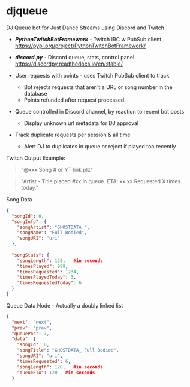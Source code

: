 # djqueue
DJ Queue bot for Just Dance Streams using Discord and Twitch

- ***PythonTwitchBotFramework*** - Twitch IRC w PubSub client  https://pypi.org/project/PythonTwitchBotFramework/
- ***discord.py*** - Discord queue, stats, control panel https://discordpy.readthedocs.io/en/stable/ 

- User requests with points - uses Twitch PubSub client to track
  - Bot rejects requests that aren't a URL or song number in the database
  - Points refunded after request processed

- Queue controlled in Discord channel, by reaction to recent bot posts
  - Display unknown url metadata for DJ approval

- Track duplicate requests per session & all time
  - Alert DJ to duplicates in queue or reject if played too recently


Twitch Output Example:

  > "@xxx Song # or YT link plz"
  
  > "Artist - Title placed #xx in queue.  ETA: xx:xx  Requested X times today."


Song Data

```json
{
  "songId": 0,
  "songInfo": {
    "songArtist": "GHOSTDATA_",
    "songName": "Full Bodied",
    "songURI": "uri"
  },
  
  "songStats": {
    "songLength": 120,   #in seconds
    "timesPlayed": 999,
    "timesRequested": 1234,
    "timesPlayedToday": 3,
    "timesRequestedToday": 6
  }
}
```

Queue Data Node - Actually a doubly linked list

```json
{
  "next": "next",
  "prev": "prev",
  "queuePos": 7,
  "data": {
    "songId": 0,
    "songTitle": "GHOSTDATA_ Full Bodied",
    "songURI": "uri",
    "timesRequested": 6,
    "songLength": 120,   #in seconds
    "queueETA": 120   #in seconds
  }
